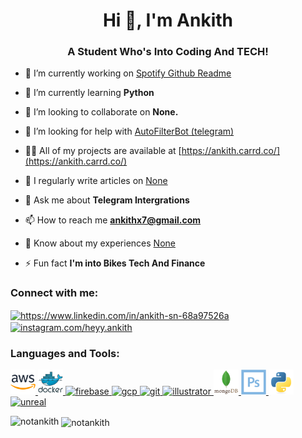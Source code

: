<h1 align="center">Hi 👋, I'm Ankith</h1>
<h3 align="center">A Student Who's Into Coding And TECH!</h3>

- 🔭 I’m currently working on [Spotify Github Readme](github.com/notankith/spotify)

- 🌱 I’m currently learning **Python**

- 👯 I’m looking to collaborate on **None.**

- 🤝 I’m looking for help with [AutoFilterBot (telegram)](github.com/notankith/PiroAutoFilterbot)

- 👨‍💻 All of my projects are available at [https://ankith.carrd.co/](https://ankith.carrd.co/)

- 📝 I regularly write articles on [None](None)

- 💬 Ask me about **Telegram Intergrations**

- 📫 How to reach me **ankithx7@gmail.com**

- 📄 Know about my experiences [None](None)

- ⚡ Fun fact **I'm into Bikes Tech And Finance**

<h3 align="left">Connect with me:</h3>
<p align="left">
<a href="https://linkedin.com/in/https://www.linkedin.com/in/ankith-sn-68a97526a" target="blank"><img align="center" src="https://raw.githubusercontent.com/rahuldkjain/github-profile-readme-generator/master/src/images/icons/Social/linked-in-alt.svg" alt="https://www.linkedin.com/in/ankith-sn-68a97526a" height="30" width="40" /></a>
<a href="https://instagram.com/instagram.com/heyy.ankith" target="blank"><img align="center" src="https://raw.githubusercontent.com/rahuldkjain/github-profile-readme-generator/master/src/images/icons/Social/instagram.svg" alt="instagram.com/heyy.ankith" height="30" width="40" /></a>
</p>

<h3 align="left">Languages and Tools:</h3>
<p align="left"> <a href="https://aws.amazon.com" target="_blank" rel="noreferrer"> <img src="https://raw.githubusercontent.com/devicons/devicon/master/icons/amazonwebservices/amazonwebservices-original-wordmark.svg" alt="aws" width="40" height="40"/> </a> <a href="https://www.docker.com/" target="_blank" rel="noreferrer"> <img src="https://raw.githubusercontent.com/devicons/devicon/master/icons/docker/docker-original-wordmark.svg" alt="docker" width="40" height="40"/> </a> <a href="https://firebase.google.com/" target="_blank" rel="noreferrer"> <img src="https://www.vectorlogo.zone/logos/firebase/firebase-icon.svg" alt="firebase" width="40" height="40"/> </a> <a href="https://cloud.google.com" target="_blank" rel="noreferrer"> <img src="https://www.vectorlogo.zone/logos/google_cloud/google_cloud-icon.svg" alt="gcp" width="40" height="40"/> </a> <a href="https://git-scm.com/" target="_blank" rel="noreferrer"> <img src="https://www.vectorlogo.zone/logos/git-scm/git-scm-icon.svg" alt="git" width="40" height="40"/> </a> <a href="https://www.adobe.com/in/products/illustrator.html" target="_blank" rel="noreferrer"> <img src="https://www.vectorlogo.zone/logos/adobe_illustrator/adobe_illustrator-icon.svg" alt="illustrator" width="40" height="40"/> </a> <a href="https://www.mongodb.com/" target="_blank" rel="noreferrer"> <img src="https://raw.githubusercontent.com/devicons/devicon/master/icons/mongodb/mongodb-original-wordmark.svg" alt="mongodb" width="40" height="40"/> </a> <a href="https://www.photoshop.com/en" target="_blank" rel="noreferrer"> <img src="https://raw.githubusercontent.com/devicons/devicon/master/icons/photoshop/photoshop-line.svg" alt="photoshop" width="40" height="40"/> </a> <a href="https://www.python.org" target="_blank" rel="noreferrer"> <img src="https://raw.githubusercontent.com/devicons/devicon/master/icons/python/python-original.svg" alt="python" width="40" height="40"/> </a> <a href="https://unrealengine.com/" target="_blank" rel="noreferrer"> <img src="https://raw.githubusercontent.com/kenangundogan/fontisto/036b7eca71aab1bef8e6a0518f7329f13ed62f6b/icons/svg/brand/unreal-engine.svg" alt="unreal" width="40" height="40"/> </a> </p>

<p><img align="left" src="https://github-readme-stats.vercel.app/api/top-langs?username=notankith&show_icons=true&locale=en&layout=compact" alt="notankith" /></p>

<p>&nbsp;<img align="center" src="https://github-readme-stats.vercel.app/api?username=notankith&show_icons=true&locale=en" alt="notankith" /></p>
